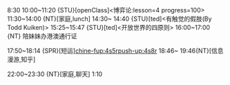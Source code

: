 8:30
10:00~11:20 {STU}[openClass]<博弈论:lesson=4 progress=100>
11:30~14:00 {NT}[家庭,lunch]
14:30~ 14:40 {STU}[ted]<有触觉的假肢(By Todd Kuiken)>
15:25~15:47 {STU}[ted]<开放世界的四原则>
16:00~17:00 {NT} 陪妹妹办港澳通行证

17:50~18:14 {SPR}[短运]<chine-fup:4s5r><push-up:4s8r>
18:46~ 19:46{NT}[信息漫游,知乎]

22:00~23:30 {NT}[家庭,聊天]
1:10



